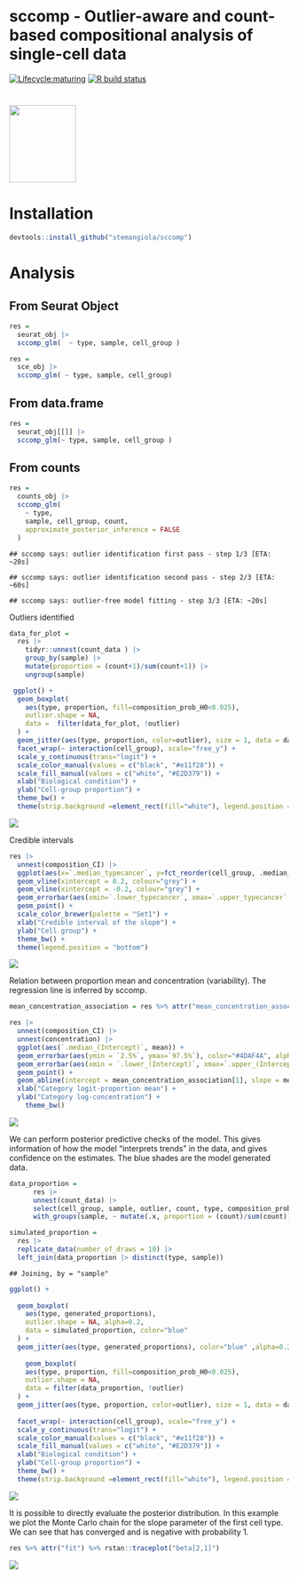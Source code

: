 sccomp - Outlier-aware and count-based compositional analysis of
single-cell data
================

<!-- badges: start -->

[![Lifecycle:maturing](https://img.shields.io/badge/lifecycle-maturing-blue.svg)](https://www.tidyverse.org/lifecycle/#maturing)
[![R build
status](https://github.com/stemangiola/tidyseurat/workflows/R-CMD-check/badge.svg)](https://github.com/stemangiola/tidyseurat/actions/)
<!-- badges: end -->

# <img src="inst/logo-01.png" height="139px" width="120px" />

# Installation

``` r
devtools::install_github("stemangiola/sccomp")
```

# Analysis

## From Seurat Object

``` r
res =
  seurat_obj |>
  sccomp_glm(  ~ type, sample, cell_group )
```

``` r
res =
  sce_obj |>
  sccomp_glm( ~ type, sample, cell_group)
```

## From data.frame

``` r
res =
  seurat_obj[[]] |>
  sccomp_glm(~ type, sample, cell_group )
```

## From counts

``` r
res =
  counts_obj |>
  sccomp_glm( 
    ~ type, 
    sample, cell_group, count, 
    approximate_posterior_inference = FALSE
  )
```

    ## sccomp says: outlier identification first pass - step 1/3 [ETA: ~20s]

    ## sccomp says: outlier identification second pass - step 2/3 [ETA: ~60s]

    ## sccomp says: outlier-free model fitting - step 3/3 [ETA: ~20s]

Outliers identified

``` r
data_for_plot = 
  res |> 
    tidyr::unnest(count_data ) |>
    group_by(sample) |>
    mutate(proportion = (count+1)/sum(count+1)) |>
    ungroup(sample) 

 ggplot() +
  geom_boxplot(
    aes(type, proportion, fill=composition_prob_H0<0.025),
    outlier.shape = NA, 
    data =  filter(data_for_plot, !outlier)
  ) + 
  geom_jitter(aes(type, proportion, color=outlier), size = 1, data = data_for_plot) + 
  facet_wrap(~ interaction(cell_group), scale="free_y") +
  scale_y_continuous(trans="logit") +
  scale_color_manual(values = c("black", "#e11f28")) +
  scale_fill_manual(values = c("white", "#E2D379")) +
  xlab("Biological condition") + 
  ylab("Cell-group proportion") + 
  theme_bw() +
  theme(strip.background =element_rect(fill="white"), legend.position = "bottom")
```

![](man/figures/unnamed-chunk-8-1.png)<!-- -->

Credible intervals

``` r
res |>
  unnest(composition_CI) |> 
  ggplot(aes(x=`.median_typecancer`, y=fct_reorder(cell_group, .median_typecancer))) +
  geom_vline(xintercept = 0.2, colour="grey") +
  geom_vline(xintercept = -0.2, colour="grey") +
  geom_errorbar(aes(xmin=`.lower_typecancer`, xmax=`.upper_typecancer`, color=composition_prob_H0<0.025)) +
  geom_point() +
  scale_color_brewer(palette = "Set1") +
  xlab("Credible interval of the slope") +
  ylab("Cell group") + 
  theme_bw() +
  theme(legend.position = "bottom")
```

![](man/figures/unnamed-chunk-9-1.png)<!-- -->

Relation between proportion mean and concentration (variability). The
regression line is inferred by sccomp.

``` r
mean_concentration_association = res %>% attr("mean_concentration_association")

res |> 
  unnest(composition_CI) |>
  unnest(concentration) |> 
  ggplot(aes(`.median_(Intercept)`, mean)) + 
  geom_errorbar(aes(ymin = `2.5%`, ymax=`97.5%`), color="#4DAF4A", alpha = 0.4) +
  geom_errorbar(aes(xmin = `.lower_(Intercept)`, xmax=`.upper_(Intercept)`), color="#4DAF4A", alpha = 0.4) +
  geom_point() +
  geom_abline(intercept = mean_concentration_association[1], slope = mean_concentration_association[2], linetype = "dashed", color="grey") +
  xlab("Category logit-proportion mean") +
  ylab("Category log-concentration") +
    theme_bw() 
```

![](man/figures/unnamed-chunk-10-1.png)<!-- -->

We can perform posterior predictive checks of the model. This gives
information of how the model “interprets trends” in the data, and gives
confidence on the estimates. The blue shades are the model generated
data.

``` r
data_proportion =
      res |>
      unnest(count_data) |>
      select(cell_group, sample, outlier, count, type, composition_prob_H0) |>
      with_groups(sample, ~ mutate(.x, proportion = (count)/sum(count)) ) 

simulated_proportion = 
  res |>
  replicate_data(number_of_draws = 10) |>
  left_join(data_proportion |> distinct(type, sample))
```

    ## Joining, by = "sample"

``` r
ggplot() +
  
  geom_boxplot(
    aes(type, generated_proportions),
    outlier.shape = NA, alpha=0.2,
    data = simulated_proportion, color="blue"
  ) + 
  geom_jitter(aes(type, generated_proportions), color="blue" ,alpha=0.2, size = 0.6, data = simulated_proportion) + 
  
    geom_boxplot(
    aes(type, proportion, fill=composition_prob_H0<0.025),
    outlier.shape = NA, 
    data = filter(data_proportion, !outlier)
  ) + 
  geom_jitter(aes(type, proportion, color=outlier), size = 1, data = data_proportion) + 
  
  facet_wrap(~ interaction(cell_group), scale="free_y") +
  scale_y_continuous(trans="logit") +
  scale_color_manual(values = c("black", "#e11f28")) +
  scale_fill_manual(values = c("white", "#E2D379")) +
  xlab("Biological condition") + 
  ylab("Cell-group proportion") + 
  theme_bw() +
  theme(strip.background =element_rect(fill="white"), legend.position = "bottom")
```

![](man/figures/unnamed-chunk-11-1.png)<!-- -->

It is possible to directly evaluate the posterior distribution. In this
example we plot the Monte Carlo chain for the slope parameter of the
first cell type. We can see that has converged and is negative with
probability 1.

``` r
res %>% attr("fit") %>% rstan::traceplot("beta[2,1]")
```

![](man/figures/unnamed-chunk-12-1.png)<!-- -->
